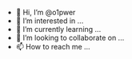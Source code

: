 - 👋 Hi, I’m @o1pwer
- 👀 I’m interested in ...
- 🌱 I’m currently learning ...
- 💞️ I’m looking to collaborate on ...
- 📫 How to reach me ...

<!---
o1pwer/o1pwer is a ✨ special ✨ repository because its `README.md` (this file) appears on your GitHub profile.
You can click the Preview link to take a look at your changes.
--->
